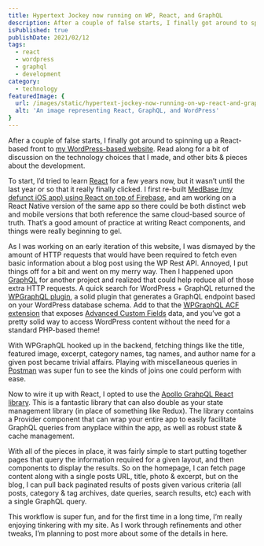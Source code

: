 ```yaml
---
title: Hypertext Jockey now running on WP, React, and GraphQL
description: After a couple of false starts, I finally got around to spinning up a React-based front to my WordPress-based website. Read along for a bit of discussion on the technology choices that I made, and other bits & pieces about the development.
isPublished: true
publishDate: 2021/02/12
tags:
  - react
  - wordpress
  - graphql
  - development
category:
  - technology
featuredImage: {
  url: /images/static/hypertext-jockey-now-running-on-wp-react-and-graphql/new-theme-thumb.png,
  alt: 'An image representing React, GraphQL, and WordPress'
}
---
```

After a couple of false starts, I finally got around to spinning up a React-based front to [my WordPress-based website](http://robmaurizi.com). Read along for a bit of discussion on the technology choices that I made, and other bits & pieces about the development.

To start, I’d tried to learn [React](https://react.org) for a few years now, but it wasn’t until the last year or so that it really finally clicked. I first re-built [MedBase (my defunct iOS app) using React on top of Firebase](https://medbase-2c01c.web.app/), and am working on a React Native version of the same app so there could be both distinct web and mobile versions that both reference the same cloud-based source of truth. That’s a good amount of practice at writing React components, and things were really beginning to gel.

As I was working on an early iteration of this website, I was dismayed by the amount of HTTP requests that would have been required to fetch even basic information about a blog post using the WP Rest API. Annoyed, I put things off for a bit and went on my merry way. Then I happened upon [GraphQL](https://graphql.org) for another project and realized that could help reduce all of those extra HTTP requests. A quick search for WordPress + GraphQL returned the [WPGraphQL plugin](https://wpgraphql.com), a solid plugin that generates a GraphQL endpoint based on your WordPress database schema. Add to that the [WPGraphQL ACF extension](https://www.wpgraphql.com/acf/) that exposes [Advanced Custom Fields](https://www.advancedcustomfields.com/) data, and you’ve got a pretty solid way to access WordPress content without the need for a standard PHP-based theme!

With WPGraphQL hooked up in the backend, fetching things like the title, featured image, excerpt, category names, tag names, and author name for a given post became trivial affairs. Playing with miscellaneous queries in [Postman](https://postman.com) was super fun to see the kinds of joins one could perform with ease.

Now to wire it up with React, I opted to use the [Apollo GrahpQL React library](https://www.apollographql.com/apollo-client). This is a fantastic library that can also double as your state management library (in place of something like Redux). The library contains a Provider component that can wrap your entire app to easily facilitate GraphQL queries from anyplace within the app, as well as robust state & cache management.

With all of the pieces in place, it was fairly simple to start putting together pages that query the information required for a given layout, and then components to display the results. So on the homepage, I can fetch page content along with a single posts URL, title, photo & excerpt, but on the blog, I can pull back paginated results of posts given various criteria (all posts, category & tag archives, date queries, search results, etc) each with a single GraphQL query.

This workflow is super fun, and for the first time in a long time, I’m really enjoying tinkering with my site. As I work through refinements and other tweaks, I’m planning to post more about some of the details in here.
